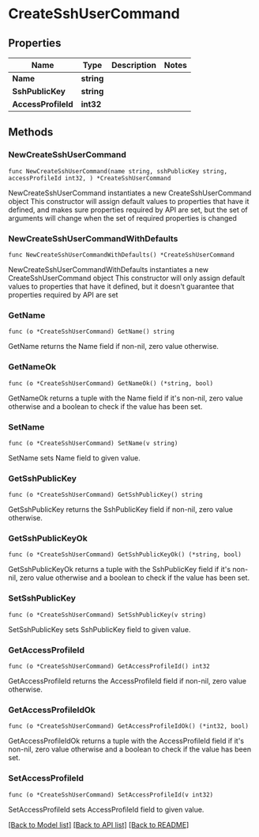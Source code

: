 # CreateSshUserCommand

## Properties

Name | Type | Description | Notes
------------ | ------------- | ------------- | -------------
**Name** | **string** |  | 
**SshPublicKey** | **string** |  | 
**AccessProfileId** | **int32** |  | 

## Methods

### NewCreateSshUserCommand

`func NewCreateSshUserCommand(name string, sshPublicKey string, accessProfileId int32, ) *CreateSshUserCommand`

NewCreateSshUserCommand instantiates a new CreateSshUserCommand object
This constructor will assign default values to properties that have it defined,
and makes sure properties required by API are set, but the set of arguments
will change when the set of required properties is changed

### NewCreateSshUserCommandWithDefaults

`func NewCreateSshUserCommandWithDefaults() *CreateSshUserCommand`

NewCreateSshUserCommandWithDefaults instantiates a new CreateSshUserCommand object
This constructor will only assign default values to properties that have it defined,
but it doesn't guarantee that properties required by API are set

### GetName

`func (o *CreateSshUserCommand) GetName() string`

GetName returns the Name field if non-nil, zero value otherwise.

### GetNameOk

`func (o *CreateSshUserCommand) GetNameOk() (*string, bool)`

GetNameOk returns a tuple with the Name field if it's non-nil, zero value otherwise
and a boolean to check if the value has been set.

### SetName

`func (o *CreateSshUserCommand) SetName(v string)`

SetName sets Name field to given value.


### GetSshPublicKey

`func (o *CreateSshUserCommand) GetSshPublicKey() string`

GetSshPublicKey returns the SshPublicKey field if non-nil, zero value otherwise.

### GetSshPublicKeyOk

`func (o *CreateSshUserCommand) GetSshPublicKeyOk() (*string, bool)`

GetSshPublicKeyOk returns a tuple with the SshPublicKey field if it's non-nil, zero value otherwise
and a boolean to check if the value has been set.

### SetSshPublicKey

`func (o *CreateSshUserCommand) SetSshPublicKey(v string)`

SetSshPublicKey sets SshPublicKey field to given value.


### GetAccessProfileId

`func (o *CreateSshUserCommand) GetAccessProfileId() int32`

GetAccessProfileId returns the AccessProfileId field if non-nil, zero value otherwise.

### GetAccessProfileIdOk

`func (o *CreateSshUserCommand) GetAccessProfileIdOk() (*int32, bool)`

GetAccessProfileIdOk returns a tuple with the AccessProfileId field if it's non-nil, zero value otherwise
and a boolean to check if the value has been set.

### SetAccessProfileId

`func (o *CreateSshUserCommand) SetAccessProfileId(v int32)`

SetAccessProfileId sets AccessProfileId field to given value.



[[Back to Model list]](../README.md#documentation-for-models) [[Back to API list]](../README.md#documentation-for-api-endpoints) [[Back to README]](../README.md)


